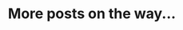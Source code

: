 ---
title: More posts on the way...
tags: []
style: fill
color: warning
description: TBC
# external_url: https://blog.usejournal.com/how-to-undo-your-git-failure-b76e31ecac74
---